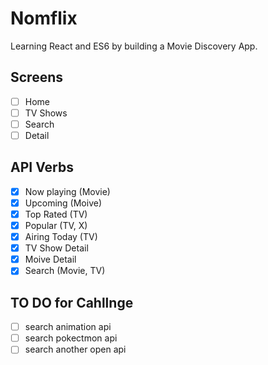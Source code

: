 # Nomflix

Learning React and ES6 by building a Movie Discovery App.

## Screens

- [ ] Home
- [ ] TV Shows
- [ ] Search
- [ ] Detail

## API Verbs

- [X] Now playing (Movie)
- [X] Upcoming (Moive)
- [X] Top Rated (TV)
- [X] Popular (TV, X)
- [X] Airing Today (TV)
- [X] TV Show Detail
- [X] Moive Detail
- [X] Search (Movie, TV)

## TO DO for Cahllnge
- [ ] search animation api
- [ ] search pokectmon api
- [ ] search another open api